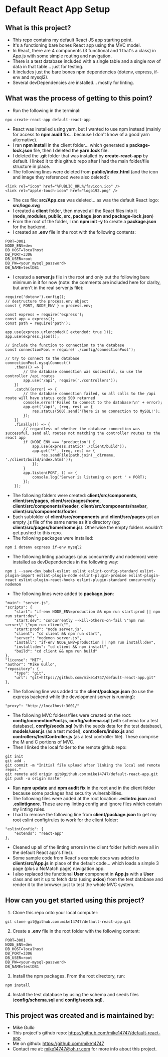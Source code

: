 # Default React App Setup

## What is this project?

-   This repo contains my default React JS app starting point.
-   It's a functioning bare bones React app using the MVC model.
-   In React, there are 4 components (3 functional and 1 that's a class) in App.js with some simple routing and navigation.
-   There is a test database included with a single table and a single row of data in that table... just for testing.
-   It includes just the bare bones npm dependencies (dotenv, express, if-env and mysql2).
-   Several devDependencies are installed... mostly for linting.

## What was the process of getting to this point?

-   Run the following in the terminal:

```
npx create-react-app default-react-app
```

-   React was installed using yarn, but I wanted to use npm instead (mainly for access to **npm audit fix**... because I don't know of a good yarn alternative).
-   I ran **npm install** in the client folder... which generated a **package-lock.json** file, then I deleted the **yarn.lock** file.
-   I deleted the **.git** folder that was installed by **create-react-app** by default. I linked it to this github repo after I had the main folder/file structure in place.
-   The following lines were deleted from **public/index.html** (and the icon and image they referenced were also deleted):

```
<link rel="icon" href="%PUBLIC_URL%/favicon.ico" />
<link rel="apple-touch-icon" href="logo192.png" />
```

-   The css file: **src/App.css** was deleted... as was the default React logo: **src/logo.svg**
-   I created a **client** folder, then moved all the React files into it (**node_modules, public, src, package.json and package-lock.json**)
-   From the root of the folder, I ran **npm init -y** to create a **package.json** for the backend.
-   I created an **.env** file in the root with the following contents:

```
PORT=3001
NODE_ENV=dev
DB_HOST=localhost
DB_PORT=3306
DB_USER=root
DB_PW=<your_mysql_password>
DB_NAME=testDB1
```

-   I created a **server.js** file in the root and only put the following bare minimum in it for now (note: the comments are included here for clarity, but aren't in the real server.js file):

```
require('dotenv').config();
// destructure the process.env object
const { PORT, NODE_ENV } = process.env;

const express = require('express');
const app = express();
const path = require('path');

app.use(express.urlencoded({ extended: true }));
app.use(express.json());

// include the function to connection to the database
const connectionPool = require('./config/connectionPool');

// try to connect to the database
connectionPool.mysqlConnect()
    .then(() => {
        // the database connection was successful, so use the controller /api routes
        app.use('/api', require('./controllers'));
    })
    .catch((error) => {
        // the database connection failed, so all calls to the /api route will have status code 500 returned
        console.error('Failed to connect to the database!\n' + error);
        app.get('/api', (req, res) => {
            res.status(500).send('There is no connection to MySQL!');
        });
    })
    .finally(() => {
        // regardless of whether the database connection was successful, send all routes not matching the controller routes to the react app
        if (NODE_ENV === 'production') {
            app.use(express.static('./client/build'));
            app.get('*', (req, res) => {
                res.sendFile(path.join(__dirname, './client/build/index.html'));
            });
        }
        app.listen(PORT, () => {
            console.log('Server is listening on port ' + PORT);
        });
    });
```

-   The following folders were created: **client/src/components**, **client/src/pages**, **client/src/pages/home**, **client/src/components/header**, **client/src/components/navbar**, **client/src/components/footer**.
-   Each subfolder of **client/src/components** and **client/src/pages** got an empty .js file of the same name as it's directory (eg: **client/src/pages/home/home.js**). Otherwise the empty folders wouldn't get pushed to this repo.
-   The following packages were installed:

```
npm i dotenv express if-env mysql2
```

-   The following linting packages (plus concurrently and nodemon) were installed as devDependencies in the following way:

```
npm i --save-dev babel-eslint eslint eslint-config-standard eslint-plugin-import eslint-plugin-node eslint-plugin-promise eslint-plugin-react eslint-plugin-react-hooks eslint-plugin-standard concurrently nodemon
```

-   The following lines were added to **package.json**:

```
"main": "server.js",
"scripts": {
    "start": "if-env NODE_ENV=production && npm run start:prod || npm run start:dev",
    "start:dev": "concurrently --kill-others-on-fail \"npm run server\" \"npm run client\"",
    "start:prod": "node server.js",
    "client": "cd client && npm run start",
    "server": "nodemon server.js",
    "install": "if-env NODE_ENV=production || npm run install:dev",
    "install:dev": "cd client && npm install",
    "build": "cd client && npm run build"
},
"license": "MIT",
"author": "Mike Gullo",
"repository": {
    "type": "git",
    "url": "git+https://github.com/mike14747/default-react-app.git"
},
```

-   The following line was added to the **client/package.json** (to use the express backend while the development server is running):

```
"proxy": "http://localhost:3001/"
```

-   The following MVC folders/files were created on the root: **config/connectionPool.js**, **config/schema.sql** (with schema for a test database), **config/seeds.sql** (with the seeds data for the test database), **models/user.js** (as a test model), **controllers/index.js** and **controllers/testController.js** (as a test controller file). These comprise the M and C portions of MVC.
-   Then I linked the local folder to the remote github repo:

```
git init
git add .
git commit -m "Initial file upload after linking the local and remote repos."
git remote add origin git@github.com:mike14747/default-react-app.git
git push -u origin master
```

-   Ran **npm update** and **npm audit fix** in the root and in the client folder because some packages had security vulnerabilities.
-   The following files were added at the root location: **.eslintrc.json** and **.eslintignore**. These are my linting config and ignore files which contain my linting rules.
-   I had to remove the following line from **client/package.json** to get my root eslint config/rules to work for the client folder:

```
"eslintConfig": {
    "extends": "react-app"
},
```

-   Cleaned up all of the linting errors in the client folder (which were all in the default React app's files).
-   Some sample code from React's example docs was added to **client/src/App.js** in place of the default code... which loads a simple 3 page (plus a NoMatch page) navigation app.
-   I also replaced the functional **User** component in **App.js** with a **User** class and set it up to fetch data (using **axios**) from the test database and render it to the browser just to test the whole MVC system.

## How can you get started using this project?

1. Clone this repo onto your local computer:

```
git clone git@github.com:mike14747/default-react-app.git
```

2. Create a **.env** file in the root folder with the following content:

```
PORT=3001
NODE_ENV=dev
DB_HOST=localhost
DB_PORT=3306
DB_USER=root
DB_PW=<your-mysql-password>
DB_NAME=testDB1
```

3. Install the npm packages. From the root directory, run:

```
npm install
```

4. Install the test database by using the schema and seeds files (**config/schema.sql** and **config/seeds.sql**).

## This project was created and is maintained by:

-   Mike Gullo
-   This project's github repo: https://github.com/mike14747/default-react-app
-   Me on github: https://github.com/mike14747
-   Contact me at: mike14747@oh.rr.com for more info about this project.
